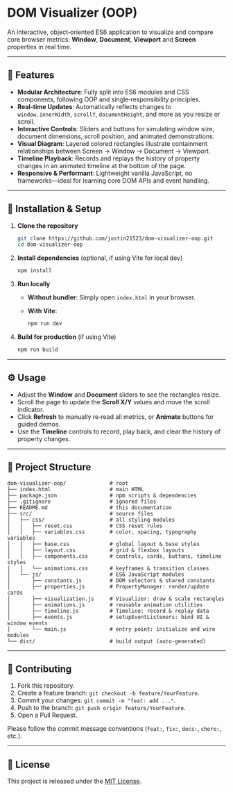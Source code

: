 # DOM Visualizer (OOP)

An interactive, object‑oriented ES6 application to visualize and compare core browser metrics: **Window**, **Document**, **Viewport** and **Screen** properties in real time.

---

## 🚀 Features

* **Modular Architecture**: Fully split into ES6 modules and CSS components, following OOP and single‑responsibility principles.
* **Real‑time Updates**: Automatically reflects changes to `window.innerWidth`, `scrollY`, `documentHeight`, and more as you resize or scroll.
* **Interactive Controls**: Sliders and buttons for simulating window size, document dimensions, scroll position, and animated demonstrations.
* **Visual Diagram**: Layered colored rectangles illustrate containment relationships between Screen → Window → Document → Viewport.
* **Timeline Playback**: Records and replays the history of property changes in an animated timeline at the bottom of the page.
* **Responsive & Performant**: Lightweight vanilla JavaScript, no frameworks—ideal for learning core DOM APIs and event handling.

---

## 🔧 Installation & Setup

1. **Clone the repository**

   ```bash
   git clone https://github.com/justin21523/dom‑visualizer‑oop.git
   cd dom‑visualizer‑oop
   ```

2. **Install dependencies** (optional, if using Vite for local dev)

   ```bash
   npm install
   ```

3. **Run locally**

   * **Without bundler**: Simply open `index.html` in your browser.
   * **With Vite**:

     ```bash
     npm run dev
     ```

4. **Build for production** (if using Vite)

   ```bash
   npm run build
   ```

---

## ⚙️ Usage

* Adjust the **Window** and **Document** sliders to see the rectangles resize.
* Scroll the page to update the **Scroll X/Y** values and move the scroll indicator.
* Click **Refresh** to manually re‑read all metrics, or **Animate** buttons for guided demos.
* Use the **Timeline** controls to record, play back, and clear the history of property changes.

---

## 📁 Project Structure

```
dom-visualizer-oop/              # root
├── index.html                   # main HTML
├── package.json                 # npm scripts & dependencies
├── .gitignore                   # ignored files
├── README.md                    # this documentation
├── src/                         # source files
│   ├── css/                     # all styling modules
│   │   ├── reset.css            # CSS reset rules
│   │   ├── variables.css        # color, spacing, typography variables
│   │   ├── base.css             # global layout & base styles
│   │   ├── layout.css           # grid & flexbox layouts
│   │   ├── components.css       # controls, cards, buttons, timeline styles
│   │   └── animations.css       # keyframes & transition classes
│   └── js/                      # ES6 JavaScript modules
│       ├── constants.js         # DOM selectors & shared constants
│       ├── properties.js        # PropertyManager: render/update cards
│       ├── visualization.js     # Visualizer: draw & scale rectangles
│       ├── animations.js        # reusable animation utilities
│       ├── timeline.js          # Timeline: record & replay data
│       ├── events.js            # setupEventListeners: bind UI & window events
│       └── main.js              # entry point: initialize and wire modules
└── dist/                        # build output (auto-generated)
```

---

## 🤝 Contributing

1. Fork this repository.
2. Create a feature branch: `git checkout -b feature/YourFeature`.
3. Commit your changes: `git commit -m "feat: add ..."`.
4. Push to the branch: `git push origin feature/YourFeature`.
5. Open a Pull Request.

Please follow the commit message conventions (`feat:`, `fix:`, `docs:`, `chore:`, etc.).

---

## 📄 License

This project is released under the [MIT License](LICENSE).
